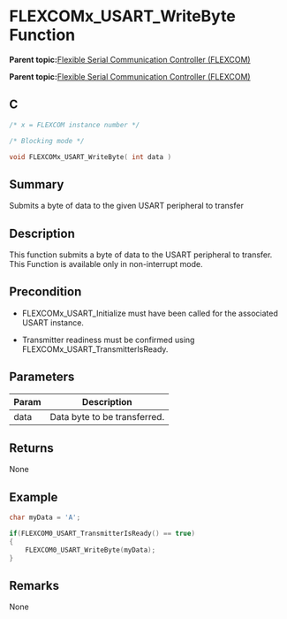 # FLEXCOMx\_USART\_WriteByte Function

**Parent topic:**[Flexible Serial Communication Controller \(FLEXCOM\)](GUID-137968B9-4089-44C6-9B5A-2F30929F6852.md)

**Parent topic:**[Flexible Serial Communication Controller \(FLEXCOM\)](GUID-1F0CC449-4122-4C77-A199-A7874C524FDD.md)

## C

```c
/* x = FLEXCOM instance number */

/* Blocking mode */

void FLEXCOMx_USART_WriteByte( int data )
```

## Summary

Submits a byte of data to the given USART peripheral to transfer

## Description

This function submits a byte of data to the USART peripheral to transfer. This Function is available only in non-interrupt mode.

## Precondition

-   FLEXCOMx\_USART\_Initialize must have been called for the associated USART instance.

-   Transmitter readiness must be confirmed using FLEXCOMx\_USART\_TransmitterIsReady.


## Parameters

|Param|Description|
|-----|-----------|
|data|Data byte to be transferred.|

## Returns

None

## Example

```c
char myData = 'A';

if(FLEXCOM0_USART_TransmitterIsReady() == true)
{
	FLEXCOM0_USART_WriteByte(myData);
}

```

## Remarks

None

